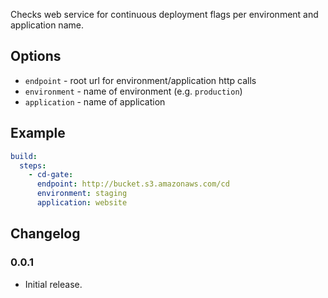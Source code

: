Checks web service for continuous deployment flags per environment and application name.

## Options

* `endpoint` - root url for environment/application http calls
* `environment` - name of environment (e.g. `production`)
* `application` - name of application

## Example

``` yaml
build:
  steps:
    - cd-gate:
      endpoint: http://bucket.s3.amazonaws.com/cd
      environment: staging
      application: website
```

## Changelog

### 0.0.1
 - Initial release.
